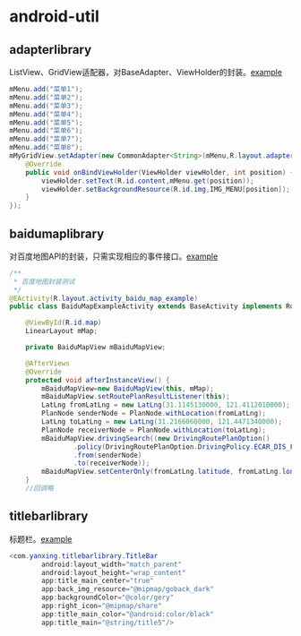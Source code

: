 # android-util
## adapterlibrary
ListView、GridView适配器，对BaseAdapter、ViewHolder的封装。[example](https://github.com/yanxing/android-util/blob/master/app/src/main/java/com/yanxing/ui/AdapterExampleActivity.java)
```Java
mMenu.add("菜单1");
mMenu.add("菜单2");
mMenu.add("菜单3");
mMenu.add("菜单4");
mMenu.add("菜单5");
mMenu.add("菜单6");
mMenu.add("菜单7");
mMenu.add("菜单8");
mMyGridView.setAdapter(new CommonAdapter<String>(mMenu,R.layout.adapter_grid_item) {
    @Override
    public void onBindViewHolder(ViewHolder viewHolder, int position) {
        viewHolder.setText(R.id.content,mMenu.get(position));
        viewHolder.setBackgroundResource(R.id.img,IMG_MENU[position]);
    }
});
```
## baidumaplibrary
对百度地图API的封装，只需实现相应的事件接口。[example](https://github.com/yanxing/android-util/blob/master/app/src/main/java/com/yanxing/ui/BaiduMapExampleActivity.java)
```Java 
/**
 * 百度地图封装测试
 */
@EActivity(R.layout.activity_baidu_map_example)
public class BaiduMapExampleActivity extends BaseActivity implements RoutePlanResultListener{

    @ViewById(R.id.map)
    LinearLayout mMap;

    private BaiduMapView mBaiduMapView;

    @AfterViews
    @Override
    protected void afterInstanceView() {
        mBaiduMapView=new BaiduMapView(this, mMap);
        mBaiduMapView.setRoutePlanResultListener(this);
        LatLng fromLatLng = new LatLng(31.1145130000, 121.4112010000);
        PlanNode senderNode = PlanNode.withLocation(fromLatLng);
        LatLng toLatLng = new LatLng(31.2166060000, 121.4471340000);
        PlanNode receiverNode = PlanNode.withLocation(toLatLng);
        mBaiduMapView.drivingSearch((new DrivingRoutePlanOption()
                .policy(DrivingRoutePlanOption.DrivingPolicy.ECAR_DIS_FIRST))
                .from(senderNode)
                .to(receiverNode));
        mBaiduMapView.setCenterOnly(fromLatLng.latitude, fromLatLng.longitude);
    }
    //回调略
  ```
## titlebarlibrary
标题栏。[example](https://github.com/yanxing/android-util/blob/master/app/src/main/java/com/yanxing/ui/TitleBarExampleActivity.java)
```Java
<com.yanxing.titlebarlibrary.TitleBar
        android:layout_width="match_parent"
        android:layout_height="wrap_content"
        app:title_main_center="true"
        app:back_img_resource="@mipmap/goback_dark"
        app:backgroundColor="@color/gery"
        app:right_icon="@mipmap/share"
        app:title_main_color="@android:color/black"
        app:title_main="@string/title5"/>
```
